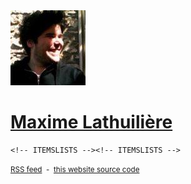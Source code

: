 <!DOCTYPE html>
<html>
<!-- HEAD --><!-- HEAD -->
<body>
  <main>
    <div id="about">
      <img id="pic" src="/assets/img/120-maxlath.jpg" />
      <a href="#about" name="#about"><h1>Maxime Lathuilière</h1></a>
      <!-- ABOUT --><!-- ABOUT -->
    </div>

    <!-- ITEMSLISTS --><!-- ITEMSLISTS -->
</main>
<footer>
  <div class="links"><!-- LINKS --><!-- LINKS --></div>
  <section id="tags"><!-- TAGS --><!-- TAGS --></section>
  <small>
    <a href="http://maxlath.eu/rss.xml" type="application/rss+xml"><i class="fa fa-rss"></i> RSS feed</a>
    &nbsp;-&nbsp;
    <a href="https://github.com/maxlath/maxlath.github.io" target="_blank">this website source code</a>
  </small>
</footer>
</body>
</html>